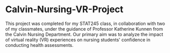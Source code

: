 # Calvin-Nursing-VR-Project
This project was completed for my STAT245 class, in collaboration with two of my classmates, under the guidance of Professor Katherine Kunnen from the Calvin Nursing Department. Our primary aim was to analyze the impact of virtual reality (VR) experiences on nursing students' confidence in conducting health assessments. 
